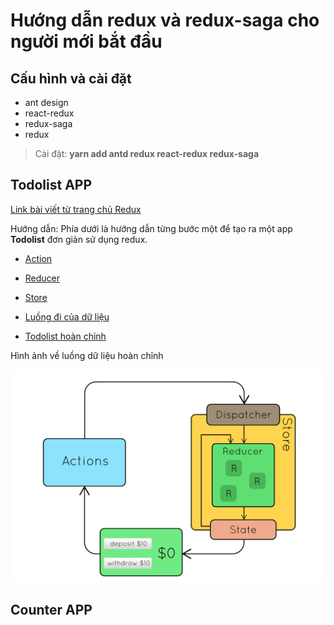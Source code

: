 # Hướng dẫn redux và redux-saga cho người mới bắt đầu
## Cấu hình và cài đặt
- ant design
- react-redux
- redux-saga 
- redux

> Cài đặt: __yarn add antd redux react-redux redux-saga__

## Todolist APP
[Link bài viết từ trang chủ Redux](https://redux.js.org/basics/basic-tutorial)


Hướng dẫn: Phía dưới là hướng dẫn từng bước một để tạo ra một app __Todolist__ đơn giản sử dụng redux.
- [Action](doc/Action.md)

- [Reducer](doc/Reducer.md)

- [Store](doc/Store.md)

- [Luồng đi của dữ liệu](doc/Flow.md)

- [Todolist hoàn chỉnh](doc/Todolist.md)

Hình ảnh về luồng dữ liệu hoàn chỉnh

![image](doc/ReduxFlow.gif)

## Counter APP